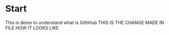 # Start
This is demo to understand what is GithHub
THIS IS THE CHANGE MADE IN FILE
HOW IT LOOKS LIKE
